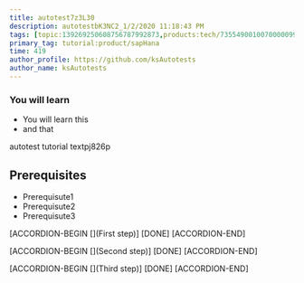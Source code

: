 ```yaml
---
title: autotest7z3L30
description: autotestbK3NC2_1/2/2020 11:18:43 PM
tags: [topic:139269250608756787992873,products:tech/73554900100700000996,tutorial:experience/advanced]
primary_tag: tutorial:product/sapHana
time: 419
author_profile: https://github.com/ksAutotests
author_name: ksAutotests
---
```

### You will learn
- You will learn this
- and that

autotest tutorial textpj826p

## Prerequisites
- Prerequisute1
- Prerequisute2
- Prerequisute3

[ACCORDION-BEGIN [](First step)]
[DONE]
[ACCORDION-END]

[ACCORDION-BEGIN [](Second step)]
[DONE]
[ACCORDION-END]

[ACCORDION-BEGIN [](Third step)]
[DONE]
[ACCORDION-END]


